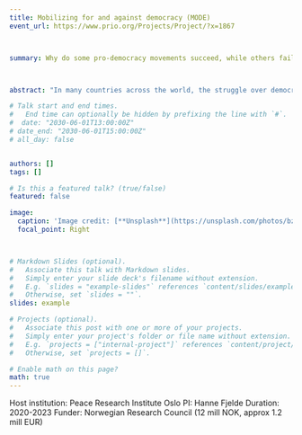 ```yaml
---
title: Mobilizing for and against democracy (MODE)
event_url: https://www.prio.org/Projects/Project/?x=1867



summary: Why do some pro-democracy movements succeed, while others fail? The project proposes that an answer to this important question can be found in the characteristics of the social groups that mobilize to support or oppose democracy. Collecting novel data on the social background of participants in major protest movements from the French revolution to the protest, the project will offer a comprehensive picture of how democratization trajectories over the past 250 years have been shaped by the interest, capacity and interaction of the social groups involved



abstract: "In many countries across the world, the struggle over democracy remains a real and pressing concern. Yet, whereas some pro-democracy movements have been successful in prompting democratization, others have been violently shut down by dictators who successfully clung to power. Some movements that initially prompted real democratic gains have later seen these reversed. Why do some pro-democracy movements succeed, while others fail? This project proposes that one answer to this important question can be found in the characteristics of the social-group coalitions that mobilize to support or oppose democracy. Mobilizing for and against Democracy (MoDe) will — through novel theory-development, an ambitious data collection, and a combination of state of the art statistical and qualitative research — offer a comprehensive picture of how democratization trajectories have been shaped by the interest, capacity and interaction of the social groups involved – from the French revolution to the present. The focus on social groups is not novel: many scholars note how regime preferences are shaped by social groups’ standing in the economy. Yet, in lieu of comprehensive data, these conjectures have been tested with imperfect, macro-economic proxies. In addition, few studies have looked beyond economic interests to consider a broader range of groups, such as the church, students, military or ethnic groups – thereby potentially downplaying the role of values and ideas, such as nationalism, liberalism, or religious conservatism in shaping democratization trajectories. An actor-oriented approach to democratization will offer new and valuable insights, not only on the likelihood of democratization, but also for understanding the risk of violence during democratic transitions; the type of institutions implemented in the post-transition regime; and the long-term prospect for democratic consolidation."

# Talk start and end times.
#   End time can optionally be hidden by prefixing the line with `#`.
#  date: "2030-06-01T13:00:00Z"
# date_end: "2030-06-01T15:00:00Z"
# all_day: false


authors: []
tags: []

# Is this a featured talk? (true/false)
featured: false

image:
  caption: 'Image credit: [**Unsplash**](https://unsplash.com/photos/bzdhc5b3Bxs)'
  focal_point: Right



# Markdown Slides (optional).
#   Associate this talk with Markdown slides.
#   Simply enter your slide deck's filename without extension.
#   E.g. `slides = "example-slides"` references `content/slides/example-slides.md`.
#   Otherwise, set `slides = ""`.
slides: example

# Projects (optional).
#   Associate this post with one or more of your projects.
#   Simply enter your project's folder or file name without extension.
#   E.g. `projects = ["internal-project"]` references `content/project/deep-learning/index.md`.
#   Otherwise, set `projects = []`.

# Enable math on this page?
math: true
---
```


Host institution: Peace Research Institute Oslo
PI: Hanne Fjelde
Duration: 2020-2023
Funder: Norwegian Research Council (12 mill NOK, approx 1.2 mill EUR)

